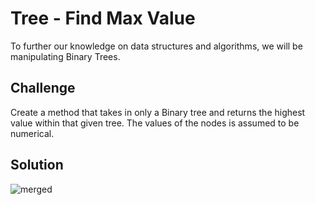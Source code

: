 # Tree - Find Max Value
To further our knowledge on data structures and algorithms, we will be manipulating Binary Trees.

## Challenge
Create a method that takes in only a Binary tree and returns the highest value within
that given tree. The values of the nodes is assumed to be numerical.


## Solution

![merged](../../assets/tree_Find_Max_Value_Visual.jpg)


